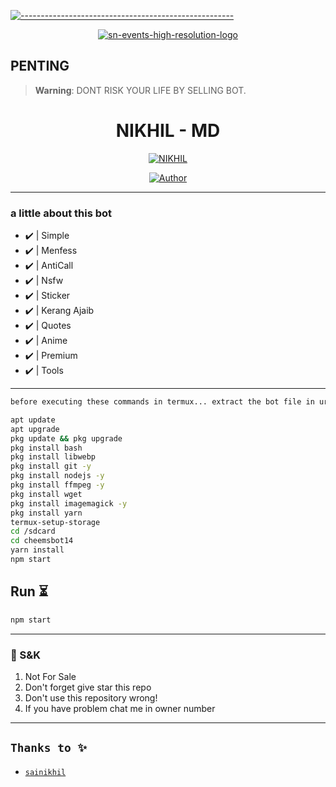 [![-----------------------------------------------------](https://raw.githubusercontent.com/andreasbm/readme/master/assets/lines/colored.png)](#table-of-contents)
<p align="center">
 <a href="https://ibb.co/C1cLG4X"><img src="https://i.ibb.co/dWTZYX3/sn-events-high-resolution-logo.png" alt="sn-events-high-resolution-logo" border="0"></a>
</p>

## PENTING

> **Warning**: DONT RISK YOUR LIFE BY SELLING BOT.


<h1 align="center">NIKHIL - MD</h1>

<p align="center">
 <a href="#"><img title="NIKHIL" src="https://img.shields.io/badge/Whatshapp BOT-green?colorA=%23ff0000&colorB=%23017e40&style=for-the-badge"></a>
</p>
<p align="center">
<a href="https://github.com/SAINIKHIL17112002"><img title="Author" src="https://img.shields.io/badge/AUTHOR-sainikhil-green.svg?style=for-the-badge&logo=github"></a>

---------

### a little about this bot
- ✔️ | Simple
- ✔️ | Menfess
- ✔️ | AntiCall
- ✔️ | Nsfw 
- ✔️ | Sticker 
- ✔️ | Kerang Ajaib 
- ✔️ | Quotes
- ✔️ | Anime 
- ✔️ | Premium 
- ✔️ | Tools
  
----------


```bash
before executing these commands in termux... extract the bot file in ur termux.

apt update
apt upgrade
pkg update && pkg upgrade
pkg install bash
pkg install libwebp
pkg install git -y
pkg install nodejs -y 
pkg install ffmpeg -y 
pkg install wget
pkg install imagemagick -y
pkg install yarn
termux-setup-storage
cd /sdcard
cd cheemsbot14
yarn install
npm start

```

## Run ⏳

```bash
npm start
```

---------

### 📮 S&K
1. Not For Sale
2. Don't forget give star this repo
3. Don't use this repository wrong!
4. If you have problem chat me in owner number

---------

## ```Thanks to ✨```

* [`sainikhil`](https://github.com/sainikhil17112002)

